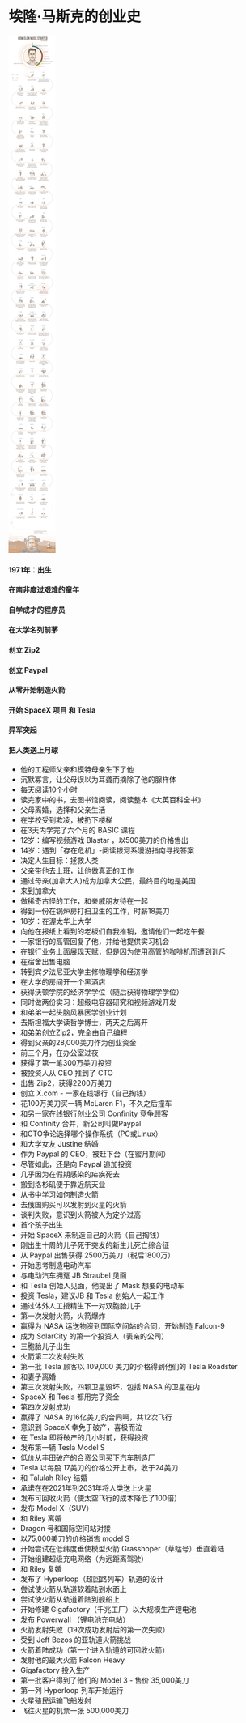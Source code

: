 # 埃隆·马斯克的创业史

![](elonMusk.png)

#### 1971年：出生

#### 在南非度过艰难的童年

#### 自学成才的程序员

#### 在大学名列前茅

#### 创立 Zip2

#### 创立 Paypal

#### 从零开始制造火箭

#### 开始 SpaceX 项目 和 Tesla

#### 异军突起

#### 把人类送上月球

- 他的工程师父亲和模特母亲生下了他
- 沉默寡言，让父母误以为耳聋而摘除了他的腺样体
- 每天阅读10个小时
- 读完家中的书，去图书馆阅读，阅读整本《大英百科全书》
- 父母离婚，选择和父亲生活
- 在学校受到欺凌，被扔下楼梯
- 在3天内学完了六个月的 BASIC 课程
- 12岁：编写视频游戏 Blastar ，以500美刀的价格售出
- 14岁：遇到「存在危机」-阅读银河系漫游指南寻找答案
- 决定人生目标：拯救人类
- 父亲带他去上班，让他做真正的工作
- 通过母亲(加拿大人)成为加拿大公民，最终目的地是美国
- 来到加拿大
- 做稀奇古怪的工作，和亲戚朋友待在一起
- 得到一份在锅炉房打扫卫生的工作，时薪18美刀
- 18岁：在渥太华上大学
- 向他在报纸上看到的老板们自我推销，邀请他们一起吃午餐
- 一家银行的高管回复了他，并给他提供实习机会
- 在银行业务上面展现天赋，但是因为使用高管的咖啡机而遭到训斥
- 在宿舍出售电脑
- 转到宾夕法尼亚大学主修物理学和经济学
- 在大学的房间开一个黑酒店
- 获得沃顿学院的经济学学位（随后获得物理学学位）
- 同时做两份实习：超级电容器研究和视频游戏开发
- 和弟弟一起头脑风暴医学创业计划
- 去斯坦福大学读哲学博士，两天之后离开
- 和弟弟创立Zip2，完全由自己编程
- 得到父亲的28,000美刀作为创业资金
- 前三个月，在办公室过夜
- 获得了第一笔300万美刀投资
- 被投资人从 CEO 推到了 CTO
- 出售 Zip2，获得2200万美刀
- 创立 X.com - 一家在线银行（自己掏钱）
- 花100万美刀买一辆 McLaren F1，不久之后撞车
- 和另一家在线银行创业公司 Confinity 竞争顾客
- 和 Confinity 合并，新公司叫做Paypal
- 和CTO争论选择哪个操作系统（PC或Linux）
- 和大学女友 Justine 结婚
- 作为 Paypal 的 CEO，被赶下台（在蜜月期间）
- 尽管如此，还是向 Paypal 追加投资
- 几乎因为在假期感染的疟疾死去
- 搬到洛杉矶便于靠近航天业
- 从书中学习如何制造火箭
- 去俄国购买可以发射到火星的火箭
- 谈判失败，意识到火箭被人为定价过高
- 首个孩子出生
- 开始 SpaceX 来制造自己的火箭（自己掏钱）
- 刚出生十周的儿子死于突发的新生儿死亡综合征
- 从 Paypal 出售获得 2500万美刀（税后1800万）
- 开始思考制造电动汽车
- 与电动汽车拥趸 JB Straubel 见面
- 和 Tesla 创始人见面，他提出了 Mask 想要的电动车
- 投资 Tesla，建议JB 和 Tesla 创始人一起工作
- 通过体外人工授精生下一对双胞胎儿子
- 第一次发射火箭，火箭爆炸
- 赢得为 NASA 运送物资到国际空间站的合同，开始制造 Falcon-9
- 成为 SolarCity 的第一个投资人（表亲的公司）
- 三胞胎儿子出生
- 火箭第二次发射失败
- 第一批 Tesla 顾客以 109,000 美刀的价格得到他们的 Tesla Roadster
- 和妻子离婚
- 第三次发射失败，四颗卫星毁坏，包括 NASA 的卫星在内
- SpaceX 和 Tesla 都用完了资金
- 第四次发射成功
- 赢得了 NASA 的16亿美刀的合同啊，共12次飞行
- 意识到 SpaceX 幸免于破产，喜极而泣
- 在 Tesla 即将破产的几小时前，获得投资
- 发布第一辆 Tesla Model S
- 低价从丰田破产的合资公司买下汽车制造厂
- Tesla 以每股 17美刀的价格公开上市，收于24美刀
- 和 Talulah Riley 结婚
- 承诺在在2021年到2031年将人类送上火星
- 发布可回收火箭（使太空飞行的成本降低了100倍）
- 发布 Model X（SUV）
- 和 Riley 离婚
- Dragon 号和国际空间站对接
- 以75,000美刀的价格销售 model S
- 开始尝试在低纬度垂使模型火箭 Grasshoper（草蜢号）垂直着陆
- 开始组建超级充电网络（为远距离驾驶）
- 和 Riley 复婚
- 发布了 Hyperloop（超回路列车）轨道的设计
- 尝试使火箭从轨道软着陆到水面上
- 尝试使火箭从轨道着陆到舰船上
- 开始修建 Gigafactory（千兆工厂）以大规模生产锂电池
- 发布 Powerwall （锂电池充电站）
- 火箭发射失败（19次成功发射后的第一次失败）
- 受到 Jeff Bezos 的亚轨道火箭挑战
- 火箭着陆成功（第一个进入轨道的可回收火箭）
- 发射他的最大火箭 Falcon Heavy
- Gigafactory 投入生产
- 第一批客户得到了他们的 Model 3 - 售价 35,000美刀
- 第一列 Hyperloop 列车开始运行
- 火星殖民运输飞船发射
- 飞往火星的机票一张 500,000美刀